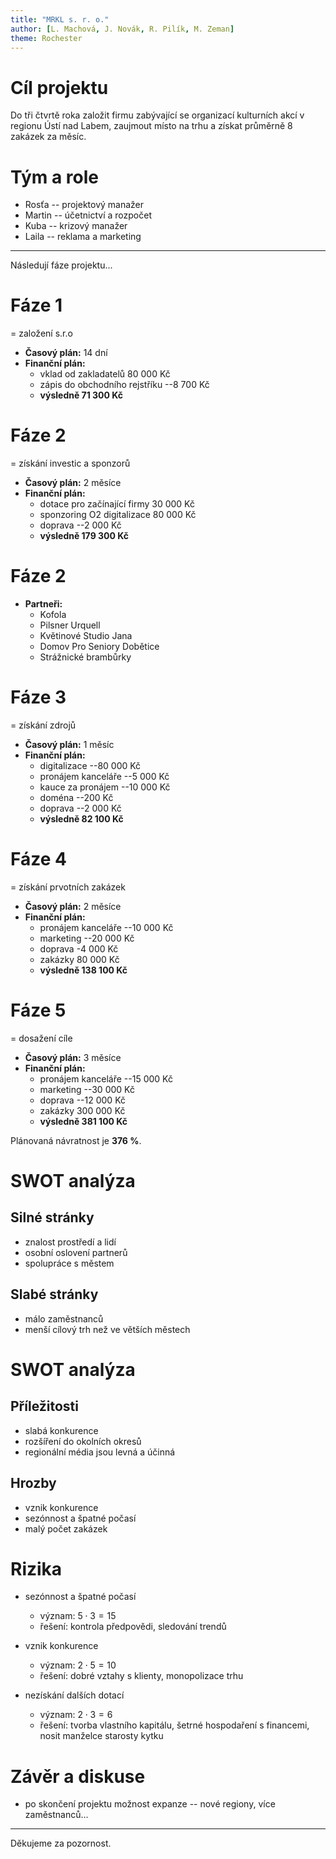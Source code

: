 ```yaml
---
title: "MRKL s. r. o."
author: [L. Machová, J. Novák, R. Pilík, M. Zeman]
theme: Rochester
---
```


# Cíl projektu

Do tři čtvrtě roka založit firmu zabývající se organizací kulturních akcí v regionu Ústí nad Labem, zaujmout místo na trhu a získat průměrně 8 zakázek za měsíc.

# Tým a role

- Rosťa -- projektový manažer
- Martin -- účetnictví a rozpočet
- Kuba -- krizový manažer
- Laila -- reklama a marketing

---

Následují fáze projektu...
<!-- tady bude obrázek :) -->

# Fáze 1

= založení s.r.o

- **Časový plán:** 14 dní
- **Finanční plán:**
  - vklad od zakladatelů 80 000 Kč
  - zápis do obchodního rejstříku --8 700 Kč
  - **výsledně 71 300 Kč**

# Fáze 2

= získání investic a sponzorů

- **Časový plán:** 2 měsíce
- **Finanční plán:**
  - dotace pro začínající firmy 30 000 Kč
  - sponzoring O2 digitalizace 80 000 Kč
  - doprava --2 000 Kč
  - **výsledně 179 300 Kč**

# Fáze 2

- **Partneři:**
  - Kofola
  - Pilsner Urquell
  - Květinové Studio Jana
  - Domov Pro Seniory Dobětice
  - Strážnické brambůrky

# Fáze 3

= získání zdrojů

- **Časový plán:** 1 měsíc
- **Finanční plán:**
  - digitalizace --80 000 Kč
  - pronájem kanceláře --5 000 Kč
  - kauce za pronájem --10 000 Kč
  - doména --200 Kč
  - doprava --2 000 Kč
  - **výsledně 82 100 Kč**

# Fáze 4

= získání prvotních zakázek

- **Časový plán:** 2 měsíce
- **Finanční plán:**
  - pronájem kanceláře --10 000 Kč
  - marketing --20 000 Kč
  - doprava -4 000 Kč
  - zakázky 80 000 Kč
  - **výsledně 138 100 Kč**

# Fáze 5

= dosažení cíle

- **Časový plán:** 3 měsíce
- **Finanční plán:**
  - pronájem kanceláře --15 000 Kč
  - marketing --30 000 Kč
  - doprava --12 000 Kč
  - zakázky 300 000 Kč
  - **výsledně 381 100 Kč**

Plánovaná návratnost je **376 %**.

# SWOT analýza

## Silné stránky

- znalost prostředí a lidí
- osobní oslovení partnerů
- spolupráce s městem

## Slabé stránky

- málo zaměstnanců
- menší cílový trh než ve větších městech

# SWOT analýza

## Příležitosti

- slabá konkurence
- rozšíření do okolních okresů
- regionální média jsou levná a účinná

## Hrozby

- vznik konkurence
- sezónnost a špatné počasí
- malý počet zakázek

# Rizika

- sezónnost a špatné počasí
  - význam: $5\cdot3 = 15$
  - řešení: kontrola předpovědi, sledování trendů

- vznik konkurence
  - význam: $2\cdot5 = 10$
  - řešení: dobré vztahy s klienty, monopolizace trhu

- nezískání dalších dotací
  - význam: $2\cdot3 = 6$
  - řešení: tvorba vlastního kapitálu, šetrné hospodaření s financemi, nosit manželce starosty kytku

# Závěr a diskuse

- po skončení projektu možnost expanze -- nové regiony, více zaměstnanců...

---

Děkujeme za pozornost.
